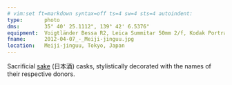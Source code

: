 ```yaml
---
# vim:set ft=markdown syntax=off ts=4 sw=4 sts=4 autoindent:
type:       photo
dms:        35° 40' 25.1112", 139° 42' 6.5376"
equipment:  Voigtländer Bessa R2, Leica Summitar 50mm 2/f, Kodak Portra 160 NC
fname:      2012-04-07_-_Meiji-jinguu.jpg
location:   Meiji-jinguu, Tokyo, Japan
---
```


Sacrificial [sake][sake] (日本酒) casks, stylistically decorated with
the names of their respective donors.

[sake]: http://en.wikipedia.org/wiki/Sake
